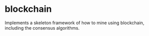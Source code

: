 # blockchain
Implements a skeleton framework of how to mine using blockchain, including the consensus algorithms.
